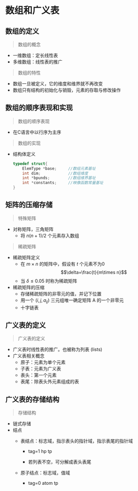 <link rel=stylesheet href=style.css>

# **数组和广义表**

## **数组的定义**
> 数组的概念
- 一维数组：定长线性表
- 多维数组：线性表的推广
> 数组的特性
- 数组一旦被定义，它的维度和维界就不再改变
- 数组只有结构的初始化与销毁，元素的存取与修改操作

## **数组的顺序表现和实现**
> 数组的顺序表现
- 在C语言中以行序为主序
> 数组的实现
- 结构体定义
  ```c++
  typedef struct{
      ElemType *base;     //数组元素基址
      int dim;            //数组维度
      int *bpunds;        //数组维界基址
      int *constants;     //映像函数常量基址
  }
  ```

## **矩阵的压缩存储**
> 特殊矩阵
- 对称矩阵，三角矩阵
  - 将 $n(n+1)/2$ 个元素存入数组
> 稀疏矩阵
- 稀疏矩阵定义
  - 在 $m\times n$ 的矩阵中，假设有 $t$ 个元素不为0
    $$\delta=\frac{t}{m\times n}$$
  - 当 $\delta\leq0.05$ 时称为稀疏矩阵
- 稀疏矩阵的压缩
  - 存储稀疏矩阵的非零元的值，并记下位置
  - 用一个 $(i,j,a_{ij})$ <span class=imp>三元组</span>唯一确定矩阵 A 的一个非零元
  - <span class=imp> 十字链表 </span>

## **广义表的定义**
> 广义表的定义
- 广义表时线性表的推广。也被称为列表 (lists)
- 广义表相关概念
  - 原子：元素为单个元素
  - 子表：元素为广义表
  - 表头：第一个元素
  - 表尾：除表头外元素组成的表

## **广义表的存储结构**
> 存储结构
- 链式存储
- 结点
  - 表结点：标志域，指示表头的指针域，指示表尾的指针域

    - <span class=box>tag=1</span><span class=box> hp</span><span class=box> tp</span>
  
    - 若列表不空，可分解成表头表尾
  - 原子结点：标志域，值域

    - <span class=box>tag=0</span><span class=box> atom</span><span class=box> tp</span>